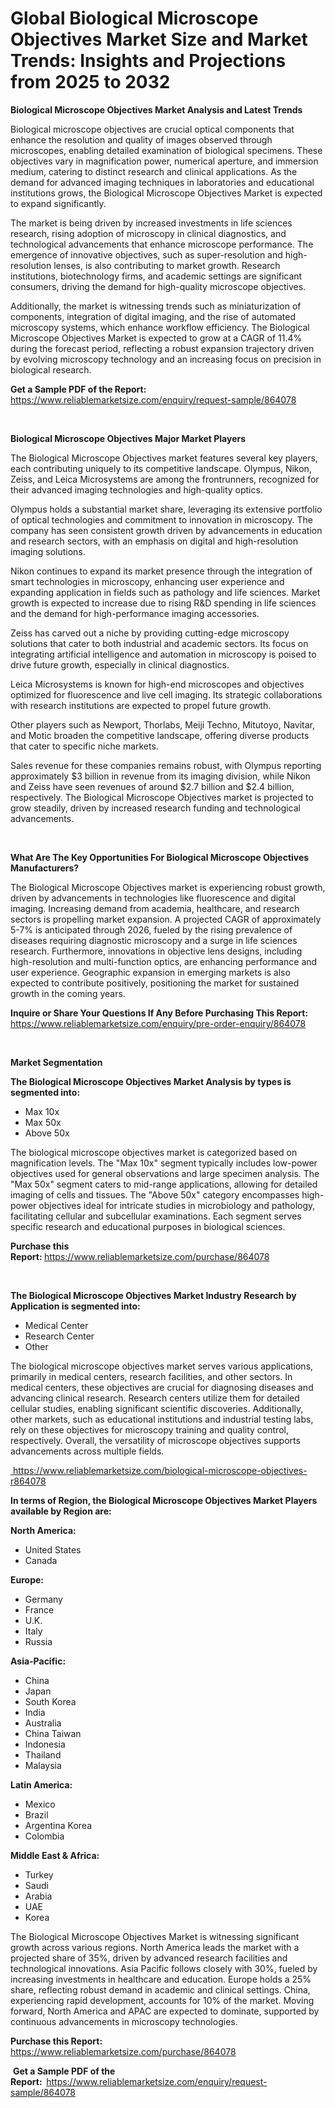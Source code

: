 <p><h1>Global Biological Microscope Objectives Market Size and Market Trends: Insights and Projections from 2025 to 2032</h1></p><p><strong>Biological Microscope Objectives Market Analysis and Latest Trends</strong></p>
<p><p>Biological microscope objectives are crucial optical components that enhance the resolution and quality of images observed through microscopes, enabling detailed examination of biological specimens. These objectives vary in magnification power, numerical aperture, and immersion medium, catering to distinct research and clinical applications. As the demand for advanced imaging techniques in laboratories and educational institutions grows, the Biological Microscope Objectives Market is expected to expand significantly.</p><p>The market is being driven by increased investments in life sciences research, rising adoption of microscopy in clinical diagnostics, and technological advancements that enhance microscope performance. The emergence of innovative objectives, such as super-resolution and high-resolution lenses, is also contributing to market growth. Research institutions, biotechnology firms, and academic settings are significant consumers, driving the demand for high-quality microscope objectives.</p><p>Additionally, the market is witnessing trends such as miniaturization of components, integration of digital imaging, and the rise of automated microscopy systems, which enhance workflow efficiency. The Biological Microscope Objectives Market is expected to grow at a CAGR of 11.4% during the forecast period, reflecting a robust expansion trajectory driven by evolving microscopy technology and an increasing focus on precision in biological research.</p></p>
<p><strong>Get a Sample PDF of the Report:&nbsp;</strong> <a href="https://www.reliablemarketsize.com/enquiry/request-sample/864078?utm_campaign=3189&utm_medium=2&utm_source=Github&utm_content=ia&utm_term=13042025&utm_id=biological-microscope-objectives">https://www.reliablemarketsize.com/enquiry/request-sample/864078</a></p>
<p>&nbsp;</p>
<p><strong>Biological Microscope Objectives Major Market Players</strong></p>
<p><p>The Biological Microscope Objectives market features several key players, each contributing uniquely to its competitive landscape. Olympus, Nikon, Zeiss, and Leica Microsystems are among the frontrunners, recognized for their advanced imaging technologies and high-quality optics. </p><p>Olympus holds a substantial market share, leveraging its extensive portfolio of optical technologies and commitment to innovation in microscopy. The company has seen consistent growth driven by advancements in education and research sectors, with an emphasis on digital and high-resolution imaging solutions.</p><p>Nikon continues to expand its market presence through the integration of smart technologies in microscopy, enhancing user experience and expanding application in fields such as pathology and life sciences. Market growth is expected to increase due to rising R&D spending in life sciences and the demand for high-performance imaging accessories.</p><p>Zeiss has carved out a niche by providing cutting-edge microscopy solutions that cater to both industrial and academic sectors. Its focus on integrating artificial intelligence and automation in microscopy is poised to drive future growth, especially in clinical diagnostics.</p><p>Leica Microsystems is known for high-end microscopes and objectives optimized for fluorescence and live cell imaging. Its strategic collaborations with research institutions are expected to propel future growth. </p><p>Other players such as Newport, Thorlabs, Meiji Techno, Mitutoyo, Navitar, and Motic broaden the competitive landscape, offering diverse products that cater to specific niche markets. </p><p>Sales revenue for these companies remains robust, with Olympus reporting approximately $3 billion in revenue from its imaging division, while Nikon and Zeiss have seen revenues of around $2.7 billion and $2.4 billion, respectively. The Biological Microscope Objectives market is projected to grow steadily, driven by increased research funding and technological advancements.</p></p>
<p>&nbsp;</p>
<p><strong>What Are The Key Opportunities For Biological Microscope Objectives Manufacturers?</strong></p>
<p><p>The Biological Microscope Objectives market is experiencing robust growth, driven by advancements in technologies like fluorescence and digital imaging. Increasing demand from academia, healthcare, and research sectors is propelling market expansion. A projected CAGR of approximately 5-7% is anticipated through 2026, fueled by the rising prevalence of diseases requiring diagnostic microscopy and a surge in life sciences research. Furthermore, innovations in objective lens designs, including high-resolution and multi-function optics, are enhancing performance and user experience. Geographic expansion in emerging markets is also expected to contribute positively, positioning the market for sustained growth in the coming years.</p></p>
<p><strong>Inquire or Share Your Questions If Any Before Purchasing This Report:</strong> <a href="https://www.reliablemarketsize.com/enquiry/pre-order-enquiry/864078?utm_campaign=3189&utm_medium=2&utm_source=Github&utm_content=ia&utm_term=13042025&utm_id=biological-microscope-objectives">https://www.reliablemarketsize.com/enquiry/pre-order-enquiry/864078</a></p>
<p>&nbsp;</p>
<p><strong>Market Segmentation</strong></p>
<p><strong>The Biological Microscope Objectives Market Analysis by types is segmented into:</strong></p>
<p><ul><li>Max 10x</li><li>Max 50x</li><li>Above 50x</li></ul></p>
<p><p>The biological microscope objectives market is categorized based on magnification levels. The "Max 10x" segment typically includes low-power objectives used for general observations and large specimen analysis. The "Max 50x" segment caters to mid-range applications, allowing for detailed imaging of cells and tissues. The "Above 50x" category encompasses high-power objectives ideal for intricate studies in microbiology and pathology, facilitating cellular and subcellular examinations. Each segment serves specific research and educational purposes in biological sciences.</p></p>
<p><strong>Purchase this Report:&nbsp;</strong><a href="https://www.reliablemarketsize.com/purchase/864078?utm_campaign=3189&utm_medium=2&utm_source=Github&utm_content=ia&utm_term=13042025&utm_id=biological-microscope-objectives">https://www.reliablemarketsize.com/purchase/864078</a></p>
<p>&nbsp;</p>
<p><strong>The Biological Microscope Objectives Market Industry Research by Application is segmented into:</strong></p>
<p><ul><li>Medical Center</li><li>Research Center</li><li>Other</li></ul></p>
<p><p>The biological microscope objectives market serves various applications, primarily in medical centers, research facilities, and other sectors. In medical centers, these objectives are crucial for diagnosing diseases and advancing clinical research. Research centers utilize them for detailed cellular studies, enabling significant scientific discoveries. Additionally, other markets, such as educational institutions and industrial testing labs, rely on these objectives for microscopy training and quality control, respectively. Overall, the versatility of microscope objectives supports advancements across multiple fields.</p></p>
<p><a href="https://www.reliablemarketsize.com/biological-microscope-objectives-r864078?utm_campaign=3189&utm_medium=2&utm_source=Github&utm_content=ia&utm_term=13042025&utm_id=biological-microscope-objectives">&nbsp;https://www.reliablemarketsize.com/biological-microscope-objectives-r864078</a></p>
<p><strong>In terms of Region, the Biological Microscope Objectives Market Players available by Region are:</strong></p>
<p>
    <p> <strong> North America: </strong>
        <ul>
            <li>United States</li>
            <li>Canada</li>
        </ul>
        </p> 
    <p> <strong> Europe: </strong>
        <ul>
            <li>Germany</li>
            <li>France</li>
            <li>U.K.</li>
            <li>Italy</li>
            <li>Russia</li>
        </ul>
        </p> 
    <p> <strong> Asia-Pacific: </strong>
        <ul>
            <li>China</li>
            <li>Japan</li>
            <li>South Korea</li>
            <li>India</li>
            <li>Australia</li>
            <li>China Taiwan</li>
            <li>Indonesia</li>
            <li>Thailand</li>
            <li>Malaysia</li>
        </ul>
        </p> 
    <p> <strong> Latin America: </strong>
        <ul>
            <li>Mexico</li>
            <li>Brazil</li>
            <li>Argentina Korea</li>
            <li>Colombia</li>
        </ul>
        </p> 
    <p> <strong> Middle East & Africa: </strong>
        <ul>
            <li>Turkey</li>
            <li>Saudi</li>
            <li>Arabia</li>
            <li>UAE</li>
            <li>Korea</li>
        </ul>
    </p>
    </p>
<p><p>The Biological Microscope Objectives Market is witnessing significant growth across various regions. North America leads the market with a projected share of 35%, driven by advanced research facilities and technological innovations. Asia Pacific follows closely with 30%, fueled by increasing investments in healthcare and education. Europe holds a 25% share, reflecting robust demand in academic and clinical settings. China, experiencing rapid development, accounts for 10% of the market. Moving forward, North America and APAC are expected to dominate, supported by continuous advancements in microscopy technologies.</p></p>
<p><strong>Purchase this Report: </strong><a href="https://www.reliablemarketsize.com/purchase/864078?utm_campaign=3189&utm_medium=2&utm_source=Github&utm_content=ia&utm_term=13042025&utm_id=biological-microscope-objectives">https://www.reliablemarketsize.com/purchase/864078</a></p>
<p>&nbsp;<strong>Get a Sample PDF of the Report:&nbsp;&nbsp;</strong><a href="https://www.reliablemarketsize.com/enquiry/request-sample/864078?utm_campaign=3189&utm_medium=2&utm_source=Github&utm_content=ia&utm_term=13042025&utm_id=biological-microscope-objectives">https://www.reliablemarketsize.com/enquiry/request-sample/864078</a></p>
<p><strong></strong></p>
<p><p></p><p></p><p></p></p>